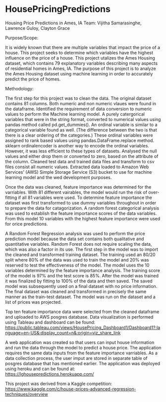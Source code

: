 # HousePricingPredictions

Housing Price Predictions in Ames, IA
Team: Vijitha Samarasinghe, Lawrence Guloy, Clayton Grace

Purpose/Scope:

It is widely known that there are multiple variables that impact the price of a house. This project seeks to determine which variables have the highest influence on the price of a house. This project utalizes the Ames Housing dataset, which contains 79 explanatory variables describing many aspects of residential homes in Ames, IA. The purpose of this project is to analyze the Ames Housing dataset using machine learning in order to accurately predict the price of homes.

Methodology:

The first step for this project was to clean the data. The original dataset contains 81 columns. Both numeric and non numeric vlaues were found in the dataframe. Identified the requirement of data conversion to numeric values to perform the Machine learning model. A purely catergorical variables that were in the string format, converted to numerical values using pandas method called pd.get_dummies().   An ordinal variable is similar to a categorical variable found as well.  (The difference between the two is that there is a clear ordering of the categories.)  These ordinal variables were assigned to rank based values using pandas.DataFrame.replace method. sklearn ordinalencoder is another way to encode the ordinal variables. However, it was less efficient to these types of datasets.  Analysed the null values and either drop them or converted to zero, based on the attribute of the column. 
Cleaned test data and trained data files and transform to csv files consist all numeric values. Extracted data loaded to Amazon Web Services' (AWS) Simple Storage Service (S3) bucket to use for machine learning model and the wed development purposes. 

Once the data was cleaned, feature importance was determined for the varriables. With 81 different vairables, the model would run the risk of over-fitting if all 81 variables were used. To determine feature importance the dataset was first transformed to use dummy variables throughout in order to prepare the data for catagorization. A random forest categorical analysis was used to establish the feature importance scores of the data variables. From this model 10 variables with the highest feature importance were used for orice predictions.

A Random Forest Regression analysis was used to perform the price prediction model because the data set contains both qualitative and quantitative variables. Random Forest does not require scaling the data, which was also a factor in its use. The first step in the model was to import the cleaned and transformed training dataset. The training used an 80/20 split where 80% of the data was used to train the model and 20% was reserved to test the effectiveness of the model. The model uses the 10 variables determined by the feature importance analysis. The training score of the model is 97% and the test score is 85%. After the model was trained it was finalized by fitting to 100% of the data and then saved. The saved model was subsequently used on a final dataset with no price information. The final dataset was cleaned and transformed in precisely the same manner as the train-test dataset. The model was run on the dataset and a list of prices was projected.

Top ten feature importance data were selected from the cleaned dataframe and uploaded to AWS posgres database. Data visualization is performed using Tableau and dashboard can be found: https://public.tableau.com/views/HousePricing_Dashboard1/Dashboard1?:language=en-US&:display_count=n&:origin=viz_share_link 

A web application was created so that users can input house information and run the data through the model to predict a house price. The application requires the same data inputs from the feature importance varriables. As a data collection process, the user imput are stored in separate table of posgres database that has mentioned earlier. The application was deployed using heroku and can be found at: https://lghousepredictions.herokuapp.com/

This project was derived from a Kaggle competition: https://www.kaggle.com/c/house-prices-advanced-regression-techniques/overview


